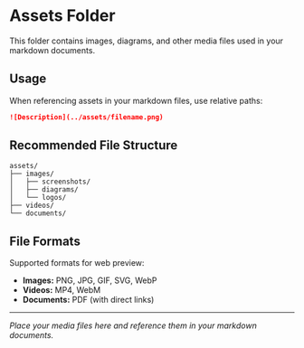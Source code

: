 # Assets Folder

This folder contains images, diagrams, and other media files used in your markdown documents.

## Usage

When referencing assets in your markdown files, use relative paths:

```markdown
![Description](../assets/filename.png)
```

## Recommended File Structure

```
assets/
├── images/
│   ├── screenshots/
│   ├── diagrams/
│   └── logos/
├── videos/
└── documents/
```

## File Formats

Supported formats for web preview:
- **Images:** PNG, JPG, GIF, SVG, WebP
- **Videos:** MP4, WebM
- **Documents:** PDF (with direct links)

---

*Place your media files here and reference them in your markdown documents.*